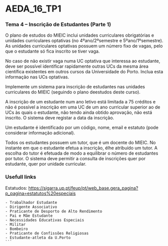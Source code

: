 # AEDA_16_TP1

### Tema 4 – Inscrição de Estudantes (Parte 1)

O plano de estudos do MIEIC inclui unidades curriculares obrigatórias e unidades curriculares optativas (no 4ºano/2ºsemestre e 5ºano/1ºsemestre). As unidades curriculares optativas possuem um número fixo de vagas, pelo que o estudante só fica inscrito se tiver vaga. 

No caso de não existir vaga numa UC optativa que interessa ao estudante, deve ser possível identificar rapidamente outras UCs da mesma área científica existentes em outros cursos da Universidade do Porto. Inclua esta informação nas UCs optativas.

Implemente um sistema para inscrição de estudantes nas unidades curriculares do MIEIC (seguindo o plano deestudos deste curso).

A inscrição de um estudante num ano letivo está limitada a 75 créditos e não é possível a inscrição em uma UC de um ano curricular superior ao de UCs às quais o estudante, não tendo ainda obtido aprovação, não está inscrito. O sistema deve registar a data da inscrição.

Um estudante é identificado por um código, nome, email e estatuto (pode considerar informação adicional).

Todos os estudantes possuem um tutor, que é um docente do MIEIC. No instante em que o estudante efetua a inscrição, é­lhe atribuído um tutor. A escolha do tutor é efetuada de modo a equilibrar o número de estudantes por tutor.
O sistema deve permitir a consulta de inscrições quer por estudante, quer por unidade curricular.


### Usefull links

Estatudos: https://sigarra.up.pt/feup/pt/web_base.gera_pagina?p_pagina=estatutos%20especiais
`````
- Trabalhador Estudante
- Dirigente Associativo
- Praticante de Desporto de Alto Rendimento
- Pai e Mãe Estudante
- Necessidades Educativas Especiais
- Militar
- Bombeiro
- Praticante de Confissões Religiosas
- Estudante-atleta da U.Porto
```
